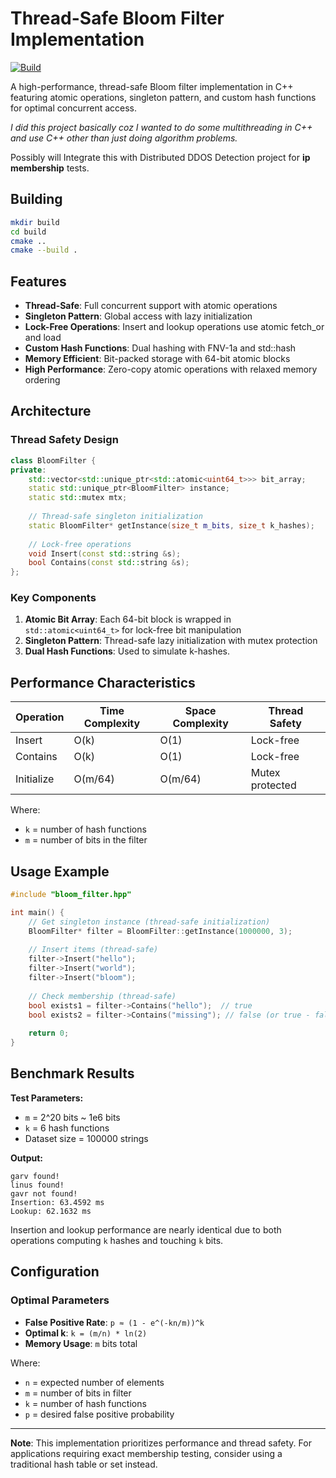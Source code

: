 
# Thread-Safe Bloom Filter Implementation

[![Build](https://github.com/cruelkratos/multithreaded-bloom-filters/actions/workflows/cmake-single-platform.yml/badge.svg)](https://github.com/cruelkratos/multithreaded-bloom-filters/actions/workflows/cmake-single-platform.yml)

A high-performance, thread-safe Bloom filter implementation in C++ featuring atomic operations, singleton pattern, and custom hash functions for optimal concurrent access. 

*I did this project basically coz I wanted to do some multithreading in C++ and use C++ other than just doing algorithm problems.*

Possibly will Integrate this with Distributed DDOS Detection project for **ip membership** tests.

## Building

```bash
mkdir build
cd build
cmake ..
cmake --build .
```

## Features

- **Thread-Safe**: Full concurrent support with atomic operations
- **Singleton Pattern**: Global access with lazy initialization
- **Lock-Free Operations**: Insert and lookup operations use atomic fetch_or and load
- **Custom Hash Functions**: Dual hashing with FNV-1a and std::hash
- **Memory Efficient**: Bit-packed storage with 64-bit atomic blocks
- **High Performance**: Zero-copy atomic operations with relaxed memory ordering

## Architecture

### Thread Safety Design

```cpp
class BloomFilter {
private:
    std::vector<std::unique_ptr<std::atomic<uint64_t>>> bit_array;
    static std::unique_ptr<BloomFilter> instance;
    static std::mutex mtx;
    
    // Thread-safe singleton initialization
    static BloomFilter* getInstance(size_t m_bits, size_t k_hashes);
    
    // Lock-free operations
    void Insert(const std::string &s);
    bool Contains(const std::string &s);
};
````

### Key Components

1. **Atomic Bit Array**: Each 64-bit block is wrapped in `std::atomic<uint64_t>` for lock-free bit manipulation
2. **Singleton Pattern**: Thread-safe lazy initialization with mutex protection
3. **Dual Hash Functions**: Used to simulate k-hashes.



## Performance Characteristics

| Operation  | Time Complexity | Space Complexity | Thread Safety     |
| ---------- | --------------- | ---------------- | ----------------- |
| Insert     | O(k)            | O(1)             | Lock-free       |
| Contains   | O(k)            | O(1)             |  Lock-free       |
| Initialize | O(m/64)         | O(m/64)          |  Mutex protected |

Where:

* `k` = number of hash functions
* `m` = number of bits in the filter

## Usage Example

```cpp
#include "bloom_filter.hpp"

int main() {
    // Get singleton instance (thread-safe initialization)
    BloomFilter* filter = BloomFilter::getInstance(1000000, 3);
    
    // Insert items (thread-safe)
    filter->Insert("hello");
    filter->Insert("world");
    filter->Insert("bloom");
    
    // Check membership (thread-safe)
    bool exists1 = filter->Contains("hello");  // true
    bool exists2 = filter->Contains("missing"); // false (or true - false positive)
    
    return 0;
}
```

## Benchmark Results

**Test Parameters:**

* `m` = 2^20 bits ~ 1e6 bits
* `k` = 6 hash functions
* Dataset size = 100000 strings

**Output:**

```
garv found!
linus found!
gavr not found!
Insertion: 63.4592 ms
Lookup: 62.1632 ms
```

Insertion and lookup performance are nearly identical due to both operations computing `k` hashes and touching `k` bits.


## Configuration

### Optimal Parameters

* **False Positive Rate**: `p ≈ (1 - e^(-kn/m))^k`
* **Optimal k**: `k = (m/n) * ln(2)`
* **Memory Usage**: `m` bits total

Where:

* `n` = expected number of elements
* `m` = number of bits in filter
* `k` = number of hash functions
* `p` = desired false positive probability


---

**Note**: This implementation prioritizes performance and thread safety. For applications requiring exact membership testing, consider using a traditional hash table or set instead.





